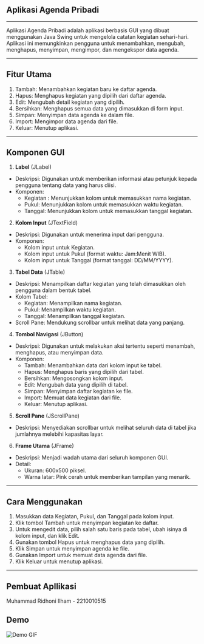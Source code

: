
## **Aplikasi Agenda Pribadi**

---
Aplikasi Agenda Pribadi adalah aplikasi berbasis GUI yang dibuat menggunakan Java Swing untuk mengelola catatan kegiatan sehari-hari. Aplikasi ini memungkinkan pengguna untuk menambahkan, mengubah, menghapus, menyimpan, mengimpor, dan mengekspor data agenda.

---

## **Fitur Utama**

1. Tambah: Menambahkan kegiatan baru ke daftar agenda.
2. Hapus: Menghapus kegiatan yang dipilih dari daftar agenda.
3. Edit: Mengubah detail kegiatan yang dipilih.
4. Bersihkan: Menghapus semua data yang dimasukkan di form input.
5. Simpan: Menyimpan data agenda ke dalam file.
6. Import: Mengimpor data agenda dari file.
7. Keluar: Menutup aplikasi.

---

## **Komponen GUI**
1. **Label** (JLabel)
  - Deskripsi: Digunakan untuk memberikan informasi atau petunjuk kepada pengguna tentang data yang harus diisi.
  - Komponen:
      - Kegiatan : Menunjukkan kolom untuk memasukkan nama kegiatan.
      - Pukul: Menunjukkan kolom untuk memasukkan waktu kegiatan.
      - Tanggal: Menunjukkan kolom untuk memasukkan tanggal kegiatan.
2. **Kolom Input** (JTextField)
  - Deskripsi: Digunakan untuk menerima input dari pengguna.
  - Komponen:
      - Kolom input untuk Kegiatan.
      - Kolom input untuk Pukul (format waktu: Jam:Menit WIB).
      - Kolom input untuk Tanggal (format tanggal: DD/MM/YYYY).
3. **Tabel Data** (JTable)
  - Deskripsi: Menampilkan daftar kegiatan yang telah dimasukkan oleh pengguna dalam bentuk tabel.
  - Kolom Tabel:
      - Kegiatan: Menampilkan nama kegiatan.
      - Pukul: Menampilkan waktu kegiatan.
      - Tanggal: Menampilkan tanggal kegiatan.
  - Scroll Pane: Mendukung scrollbar untuk melihat data yang panjang.
4. **Tombol Navigasi** (JButton)
  - Deskripsi: Digunakan untuk melakukan aksi tertentu seperti menambah, menghapus, atau menyimpan data.
  - Komponen:
      - Tambah: Menambahkan data dari kolom input ke tabel.
      - Hapus: Menghapus baris yang dipilih dari tabel.
      - Bersihkan: Mengosongkan kolom input.
      - Edit: Mengubah data yang dipilih di tabel.
      - Simpan: Menyimpan daftar kegiatan ke file.
      - Import: Memuat data kegiatan dari file.
      - Keluar: Menutup aplikasi.
5. **Scroll Pane** (JScrollPane)
  - Deskripsi: Menyediakan scrollbar untuk melihat seluruh data di tabel jika jumlahnya melebihi kapasitas layar.
6. **Frame Utama** (JFrame)
  - Deskripsi: Menjadi wadah utama dari seluruh komponen GUI.
  - Detail:
      - Ukuran: 600x500 piksel.
      - Warna latar: Pink cerah untuk memberikan tampilan yang menarik.

---

## **Cara Menggunakan**

1. Masukkan data Kegiatan, Pukul, dan Tanggal pada kolom input.
2. Klik tombol Tambah untuk menyimpan kegiatan ke daftar.
3. Untuk mengedit data, pilih salah satu baris pada tabel, ubah isinya di kolom input, dan klik Edit.
4. Gunakan tombol Hapus untuk menghapus data yang dipilih.
5. Klik Simpan untuk menyimpan agenda ke file.
6. Gunakan Import untuk memuat data agenda dari file.
7. Klik Keluar untuk menutup aplikasi.
---

## **Pembuat Apllikasi**
   Muhammad Ridhoni Ilham - 2210010515

## **Demo** 
![Demo GIF](https://github.com/Ridhoni123/MuhammadRidhoniIlham-2210010515-UTS/blob/main/img/Recording%202024-11-24%20185636.gif)
